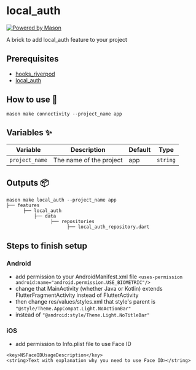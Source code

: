 # local_auth

[![Powered by Mason](https://img.shields.io/endpoint?url=https%3A%2F%2Ftinyurl.com%2Fmason-badge)](https://github.com/felangel/mason)

A brick to add local_auth feature to your project

## Prerequisites

- [hooks_riverpod](https://pub.dev/packages/hooks_riverpod)
- [local_auth](https://pub.dev/packages/local_auth)

## How to use 🚀

```
mason make connectivity --project_name app
```

## Variables ✨

| Variable       | Description             | Default | Type     |
|----------------|-------------------------|---------|----------|
| `project_name` | The name of the project | app     | `string` |

## Outputs 📦

```
mason make local_auth --project_name app
├── features
      ├── local_auth
          ├── data
                ├── repositories
                      ├── local_auth_repository.dart
```

## Steps to finish setup
### Android
- add permission to your AndroidManifest.xml file `<uses-permission android:name="android.permission.USE_BIOMETRIC"/>`
- change that MainActivity (whether Java or Kotlin) extends FlutterFragmentActivity instead of FlutterActivity
- then change res/values/styles.xml that style's parent is `"@style/Theme.AppCompat.Light.NoActionBar"` 
- instead of `"@android:style/Theme.Light.NoTitleBar"`

### iOS
- add permission to Info.plist file to use Face ID
```
<key>NSFaceIDUsageDescription</key>
<string>Text with explanation why you need to use Face ID></string>
```


